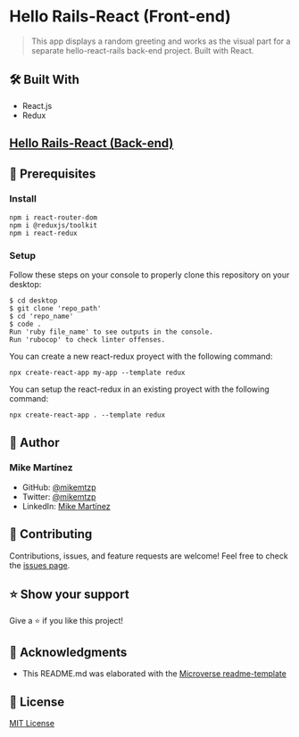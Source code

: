 # Hello Rails-React (Front-end)
> This app displays a random greeting and works as the visual part for a separate hello-react-rails back-end project. Built with React.

## 🛠️ Built With

- React.js
- Redux

## [Hello Rails-React (Back-end)](https://github.com/mikemtzp/hello-react-rails-backend)

## 🧮 Prerequisites

### Install
```
npm i react-router-dom
npm i @reduxjs/toolkit
npm i react-redux
```

### Setup

Follow these steps on your console to properly clone this repository on your desktop:

```
$ cd desktop
$ git clone 'repo_path'
$ cd 'repo_name'
$ code .
Run 'ruby file_name' to see outputs in the console.
Run 'rubocop' to check linter offenses.
```

You can create a new react-redux proyect with the following command:
```
npx create-react-app my-app --template redux
```
You can setup the react-redux in an existing proyect with the following command:
```
npx create-react-app . --template redux
```

## 👤 Author

### Mike Martínez

- GitHub: [@mikemtzp](https://github.com/mikemtzp)
- Twitter: [@mikemtzp](https://twitter.com/mikemtzp)
- LinkedIn: [Mike Martínez](https://www.linkedin.com/in/mike-mart%C3%ADnez/)

## 🤝 Contributing

Contributions, issues, and feature requests are welcome!
Feel free to check the [issues page](https://github.com/mikemtzp/hello-react-rails-frontend/issues).

## ⭐️ Show your support

Give a ⭐️ if you like this project!

## 🥇 Acknowledgments

- This README.md was elaborated with the [Microverse readme-template](https://github.com/microverseinc/readme-template)

## 📝 License

[MIT License](https://github.com/mikemtzp/hello-react-rails-frontend/blob/dev/LICENSE)
